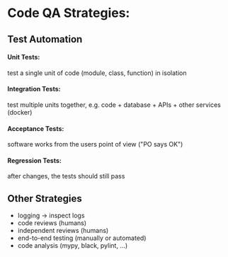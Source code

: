 
# Code QA Strategies:

## Test Automation

#### Unit Tests:
test a single unit of code (module, class, function) in isolation

#### Integration Tests:
test multiple units together, e.g. code + database + APIs + other services (docker)

#### Acceptance Tests:
software works from the users point of view ("PO says OK")

#### Regression Tests:
after changes, the tests should still pass

## Other Strategies
- logging -> inspect logs 
- code reviews (humans)
- independent reviews (humans)
- end-to-end testing (manually or automated)
-  code analysis (mypy, black, pylint, ...)
